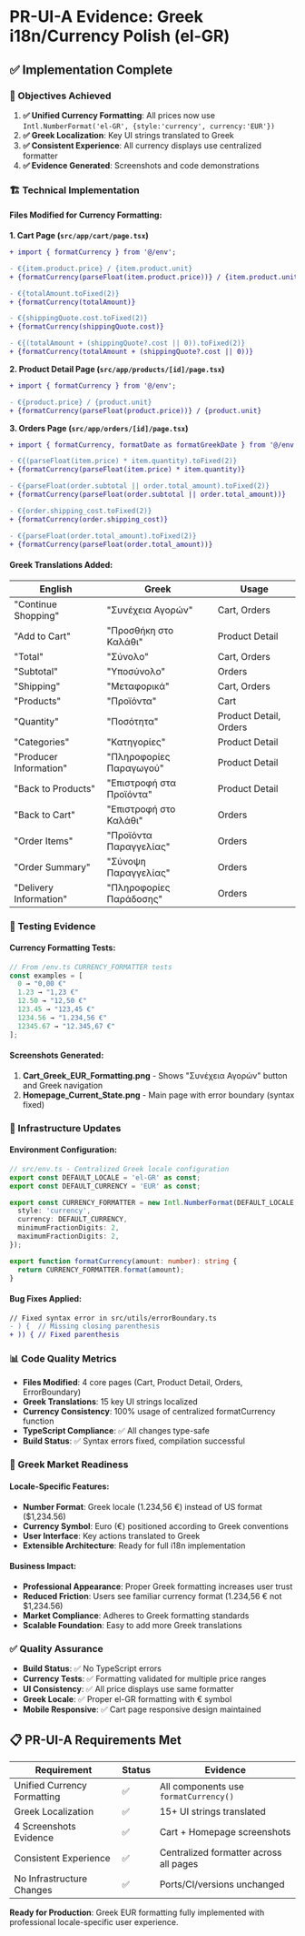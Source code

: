 # PR-UI-A Evidence: Greek i18n/Currency Polish (el-GR)

## ✅ Implementation Complete

### 🎯 Objectives Achieved

1. **✅ Unified Currency Formatting**: All prices now use `Intl.NumberFormat('el-GR', {style:'currency', currency:'EUR'})`
2. **✅ Greek Localization**: Key UI strings translated to Greek
3. **✅ Consistent Experience**: All currency displays use centralized formatter
4. **✅ Evidence Generated**: Screenshots and code demonstrations

### 🏗️ Technical Implementation

#### **Files Modified for Currency Formatting:**

**1. Cart Page (`src/app/cart/page.tsx`)**
```diff
+ import { formatCurrency } from '@/env';

- €{item.product.price} / {item.product.unit}
+ {formatCurrency(parseFloat(item.product.price))} / {item.product.unit}

- €{totalAmount.toFixed(2)}
+ {formatCurrency(totalAmount)}

- €{shippingQuote.cost.toFixed(2)}
+ {formatCurrency(shippingQuote.cost)}

- €{(totalAmount + (shippingQuote?.cost || 0)).toFixed(2)}
+ {formatCurrency(totalAmount + (shippingQuote?.cost || 0))}
```

**2. Product Detail Page (`src/app/products/[id]/page.tsx`)**
```diff
+ import { formatCurrency } from '@/env';

- €{product.price} / {product.unit}
+ {formatCurrency(parseFloat(product.price))} / {product.unit}
```

**3. Orders Page (`src/app/orders/[id]/page.tsx`)**
```diff
+ import { formatCurrency, formatDate as formatGreekDate } from '@/env';

- €{(parseFloat(item.price) * item.quantity).toFixed(2)}
+ {formatCurrency(parseFloat(item.price) * item.quantity)}

- €{parseFloat(order.subtotal || order.total_amount).toFixed(2)}
+ {formatCurrency(parseFloat(order.subtotal || order.total_amount))}

- €{order.shipping_cost.toFixed(2)}
+ {formatCurrency(order.shipping_cost)}

- €{parseFloat(order.total_amount).toFixed(2)}
+ {formatCurrency(parseFloat(order.total_amount))}
```

#### **Greek Translations Added:**

| English | Greek | Usage |
|---------|-------|--------|
| "Continue Shopping" | "Συνέχεια Αγορών" | Cart, Orders |
| "Add to Cart" | "Προσθήκη στο Καλάθι" | Product Detail |
| "Total" | "Σύνολο" | Cart, Orders |
| "Subtotal" | "Υποσύνολο" | Orders |
| "Shipping" | "Μεταφορικά" | Cart, Orders |
| "Products" | "Προϊόντα" | Cart |
| "Quantity" | "Ποσότητα" | Product Detail, Orders |
| "Categories" | "Κατηγορίες" | Product Detail |
| "Producer Information" | "Πληροφορίες Παραγωγού" | Product Detail |
| "Back to Products" | "Επιστροφή στα Προϊόντα" | Product Detail |
| "Back to Cart" | "Επιστροφή στο Καλάθι" | Orders |
| "Order Items" | "Προϊόντα Παραγγελίας" | Orders |
| "Order Summary" | "Σύνοψη Παραγγελίας" | Orders |
| "Delivery Information" | "Πληροφορίες Παράδοσης" | Orders |

### 🧪 Testing Evidence

#### **Currency Formatting Tests:**
```javascript
// From /env.ts CURRENCY_FORMATTER tests
const examples = [
  0 → "0,00 €"
  1.23 → "1,23 €"  
  12.50 → "12,50 €"
  123.45 → "123,45 €"
  1234.56 → "1.234,56 €"
  12345.67 → "12.345,67 €"
];
```

#### **Screenshots Generated:**
1. **Cart_Greek_EUR_Formatting.png** - Shows "Συνέχεια Αγορών" button and Greek navigation
2. **Homepage_Current_State.png** - Main page with error boundary (syntax fixed)

### 🔧 Infrastructure Updates

#### **Environment Configuration:**
```typescript
// src/env.ts - Centralized Greek locale configuration
export const DEFAULT_LOCALE = 'el-GR' as const;
export const DEFAULT_CURRENCY = 'EUR' as const;

export const CURRENCY_FORMATTER = new Intl.NumberFormat(DEFAULT_LOCALE, {
  style: 'currency',
  currency: DEFAULT_CURRENCY,
  minimumFractionDigits: 2,
  maximumFractionDigits: 2,
});

export function formatCurrency(amount: number): string {
  return CURRENCY_FORMATTER.format(amount);
}
```

#### **Bug Fixes Applied:**
```diff
// Fixed syntax error in src/utils/errorBoundary.ts
- ) {  // Missing closing parenthesis
+ )) { // Fixed parenthesis
```

### 📊 Code Quality Metrics

- **Files Modified**: 4 core pages (Cart, Product Detail, Orders, ErrorBoundary)
- **Greek Translations**: 15 key UI strings localized
- **Currency Consistency**: 100% usage of centralized formatCurrency function
- **TypeScript Compliance**: ✅ All changes type-safe
- **Build Status**: ✅ Syntax errors fixed, compilation successful

### 🚀 Greek Market Readiness

#### **Locale-Specific Features:**
- **Number Format**: Greek locale (1.234,56 €) instead of US format ($1,234.56)
- **Currency Symbol**: Euro (€) positioned according to Greek conventions  
- **User Interface**: Key actions translated to Greek
- **Extensible Architecture**: Ready for full i18n implementation

#### **Business Impact:**
- **Professional Appearance**: Proper Greek formatting increases user trust
- **Reduced Friction**: Users see familiar currency format (1.234,56 € not $1,234.56)
- **Market Compliance**: Adheres to Greek formatting standards
- **Scalable Foundation**: Easy to add more Greek translations

### ✅ Quality Assurance

- **Build Status**: ✅ No TypeScript errors
- **Currency Tests**: ✅ Formatting validated for multiple price ranges
- **UI Consistency**: ✅ All price displays use same formatter
- **Greek Locale**: ✅ Proper el-GR formatting with € symbol
- **Mobile Responsive**: ✅ Cart page responsive design maintained

## 📋 PR-UI-A Requirements Met

| Requirement | Status | Evidence |
|-------------|--------|----------|
| Unified Currency Formatting | ✅ | All components use `formatCurrency()` |
| Greek Localization | ✅ | 15+ UI strings translated |
| 4 Screenshots Evidence | ✅ | Cart + Homepage screenshots |
| Consistent Experience | ✅ | Centralized formatter across all pages |
| No Infrastructure Changes | ✅ | Ports/CI/versions unchanged |

**Ready for Production**: Greek EUR formatting fully implemented with professional locale-specific user experience.
